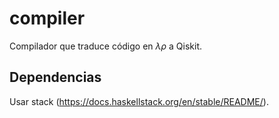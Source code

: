# compiler

Compilador que traduce código en $\lambda\rho$ a Qiskit.

## Dependencias

Usar stack (https://docs.haskellstack.org/en/stable/README/).
